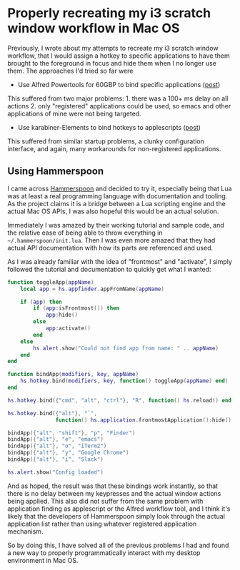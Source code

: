 # Properly recreating my i3 scratch window workflow in Mac OS

Previously, I wrote about my attempts to recreate my i3 scratch window workflow, that I would assign a hotkey to specific applications to have them brought to the foreground in focus and hide them when I no longer use them. The approaches I'd tried so far were

- Use Alfred Powertools for 60GBP to bind specific applications ([post](./2023-01-28-expensively-recreating-my-i3-scratch-window-workflow-in-mac-os.md))

This suffered from two major problems: 1. there was a 100+ ms delay on all actions 2. only "registered" applications could be used, so emacs and other applications of mine were not being targeted.

- Use karabiner-Elements to bind hotkeys to applescripts ([post](./2023-01-29-cheaper-but-buggier-i3-scratch-window-workflow-emulation-in-mac-os.md))

This suffered from similar startup problems, a clunky configuration interface, and again, many workarounds for non-registered applications.

## Using Hammerspoon

I came across [Hammerspoon](https://www.hammerspoon.org/) and decided to try it, especially being that Lua was at least a real programming language with documentation and tooling. As the project claims it is a bridge between a Lua scripting engine and the actual Mac OS APIs, I was also hopeful this would be an actual solution.

Immediately I was amazed by their working tutorial and sample code, and the relative ease of being able to throw everything in `~/.hammerspoon/init.lua`. Then I was even more amazed that they had actual API documentation with how its parts are referenced and used.

As I was already familiar with the idea of "frontmost" and "activate", I simply followed the tutorial and documentation to quickly get what I wanted:

```lua
function toggleApp(appName)
    local app = hs.appfinder.appFromName(appName)

    if (app) then
        if (app:isFrontmost()) then
            app:hide()
        else
            app:activate()
        end
    else
        hs.alert.show("Could not find app from name: " .. appName)
    end
end

function bindApp(modifiers, key, appName)
    hs.hotkey.bind(modifiers, key, function() toggleApp(appName) end)
end

hs.hotkey.bind({"cmd", "alt", "ctrl"}, "R", function() hs.reload() end)

hs.hotkey.bind({"alt"}, "`",
               function() hs.application.frontmostApplication():hide() end)

bindApp({"alt", "shift"}, "p", "Finder")
bindApp({"alt"}, "e", "emacs")
bindApp({"alt"}, "o", "iTerm2")
bindApp({"alt"}, "y", "Google Chrome")
bindApp({"alt"}, "i", "Slack")

hs.alert.show("Config loaded")
```

And as hoped, the result was that these bindings work instantly, so that there is no delay between my keypresses and the actual window actions being applied. This also did not suffer from the same problem with application finding as applescript or the Alfred workflow tool, and I think it's likely that the developers of Hammerspoon simply look through the actual application list rather than using whatever registered application mechanism.

So by doing this, I have solved all of the previous problems I had and found a new way to properly programmatically interact with my desktop environment in Mac OS.
